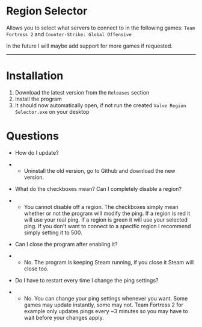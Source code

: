 # Region Selector

Allows you to select what servers to connect to in the following games: `Team Fortress 2` and `Counter-Strike: Global Offensive`

In the future I will maybe add support for more games if requested.

---

# Installation

1. Download the latest version from the `Releases` section
2. Install the program
3. It should now automatically open, if not run the created `Valve Region Selector.exe` on your desktop

# Questions

- How do I update?
- - Uninstall the old version, go to Github and download the new version.

- What do the checkboxes mean? Can I completely disable a region?
- - You cannot disable off a region. The checkboxes simply mean whether or not the program will modify the ping. If a region is red it will use your real ping. If a region is green it will use your selected ping. If you don't want to connect to a specific region I recommend simply setting it to 500.

- Can I close the program after enabling it?
- - No. The program is keeping Steam running, if you close it Steam will close too.

- Do I have to restart every time I change the ping settings?
- - No. You can change your ping settings whenever you want. Some games may update instantly, some may not. Team Fortress 2 for example only updates pings every ~3 minutes so you may have to wait before your changes apply.
